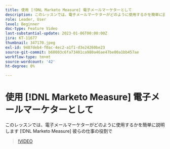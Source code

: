 ```yaml
---
title: 使用 [!DNL Marketo Measure] 電子メールマーケターとして
description: このレッスンでは、電子メールマーケターがどのように使用するかを簡単に説明します [!DNL Marketo Measure] 彼らの仕事の役割で
role: Leader, User
level: Beginner
doc-type: Feature Video
last-substantial-update: 2023-01-06T00:00:00Z
jira: KT-11677
thumbnail: 347170.jpeg
exl-id: 9487deb4-f0ac-4ec2-a1f1-d3e24260be23
source-git-commit: b60003c6fa73401ca980a46ae47be00a1bb457ae
workflow-type: tm+mt
source-wordcount: '42'
ht-degree: 0%

---
```


# 使用 [!DNL Marketo Measure] 電子メールマーケターとして

このレッスンでは、電子メールマーケターがどのように使用するかを簡単に説明します [!DNL Marketo Measure] 彼らの仕事の役割で

>[!VIDEO](https://video.tv.adobe.com/v/347170/?quality=12&learn=on)
